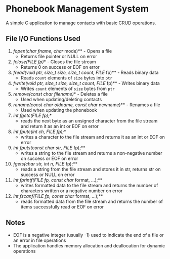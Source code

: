# Phonebook Management System

A simple C application to manage contacts with basic CRUD operations.

## File I/O Functions Used

1. **fopen(char* fname, char* mode)** - Opens a file
   - Returns file pointer or NULL on error
2. **fclose(FILE* fp)** - Closes the file stream
   - Returns 0 on success or EOF on error
3. **fread(void* ptr, size_t size, size_t count, FILE* fp)** - Reads binary data
   - Reads `count` elements of `size` bytes into `ptr`
4. **fwrite(void* ptr, size_t size, size_t count, FILE* fp)** - Writes binary data
   - Writes `count` elements of `size` bytes from `ptr`
5. **remove(const char* filename)** - Deletes a file
   - Used when updating/deleting contacts
6. **rename(const char* oldname, const char* newname)** - Renames a file
   - Used when updating the phonebook
7. **int fgetc(FILE* fp);**
   - reads the next byte as an unsigned character from the file stream and return it as an int or EOF on error
8. **int fputc(int ch, FILE* fp);**
   - writes a character to the file stream and returns it as an int or EOF on error
9. **int fputs(const char* str, FILE* fp);**
   - writes a string to the file stream and returns a non-negative number on success or EOF on error
10. **fgets(char* str, int n, FILE* fp);**
    - reads a string from the file stream and stores it in str, returns str on success or NULL on error
11. **int fprintf(FILE* fp, const char* format, ...);**
    - writes formatted data to the file stream and returns the number of characters written or a negative number on error
12. **int fscanf(FILE* fp, const char* format, ...);**
    - reads formatted data from the file stream and returns the number of items successfully read or EOF on error

## Notes

- EOF is a negative integer (usually -1) used to indicate the end of a file or an error in file operations
- The application handles memory allocation and deallocation for dynamic operations
